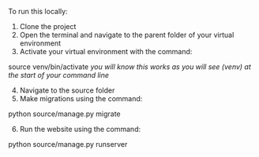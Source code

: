 To run this locally:

1. Clone the project
2. Open the terminal and navigate to the parent folder of your virtual environment
3. Activate your virtual environment with the command:

 source venv/bin/activate
 *you will know this works as you will see (venv) at the start of your command line*

4. Navigate to the source folder
5. Make migrations using the command:

python source/manage.py migrate

6. Run the website using the command:

python source/manage.py runserver

